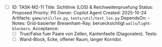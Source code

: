 - [ ] ID: TASK-M2-11
  Title: Sichtlinie (LOS) & Reichweitenpruefung
  Status: Proposed
  Priority: P0
  Owner: Copilot Agent
  Created: 2025-10-24
  Artifacts: `game/util/los.py`, `tests/util/test_los.py`
  DependsOn: -
  Notes:
  Grid-basierter Bresenham-Ray; beruecksichtigt `walls`/`light-blockers`.
  Acceptance:
  - [ ] True/False fuer Paare von Zellen, Kantenfaelle (Diagonalen).
  Tests:
  - [ ] Wand-Block, Ecke, offener Raum, langer Korridor.
